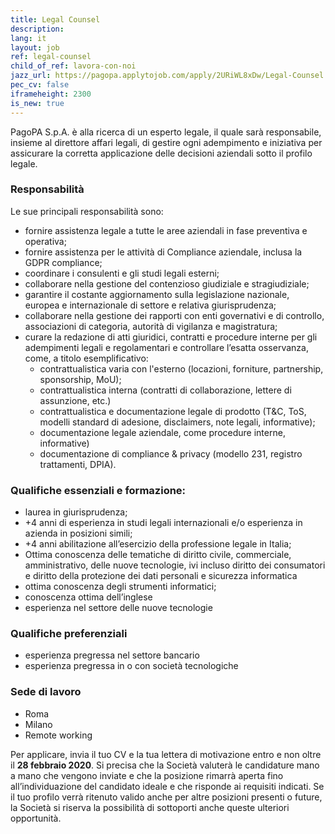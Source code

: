 ```yaml
---
title: Legal Counsel
description:
lang: it
layout: job
ref: legal-counsel
child_of_ref: lavora-con-noi
jazz_url: https://pagopa.applytojob.com/apply/2URiWL8xDw/Legal-Counsel
pec_cv: false
iframeheight: 2300
is_new: true
---
```



PagoPA S.p.A. è alla ricerca di un esperto legale, il quale sarà responsabile, insieme al direttore affari legali, di gestire ogni adempimento e iniziativa per assicurare la corretta applicazione delle decisioni aziendali sotto il profilo legale.

### Responsabilità

Le sue principali responsabilità sono:

- fornire assistenza legale a tutte le aree aziendali in fase preventiva e operativa;
- fornire assistenza per le attività di Compliance aziendale, inclusa la GDPR compliance;
- coordinare i consulenti e gli studi legali esterni;
- collaborare nella gestione del contenzioso giudiziale e stragiudiziale; 
- garantire il costante aggiornamento sulla legislazione nazionale, europea e internazionale di settore e relativa giurisprudenza; 
- collaborare nella gestione dei rapporti con enti governativi e di controllo, associazioni di categoria, autorità di vigilanza e magistratura;
- curare la redazione di atti giuridici, contratti e procedure interne per gli adempimenti legali e regolamentari e controllare l’esatta osservanza, come, a titolo esemplificativo: 
    - contrattualistica varia con l'esterno (locazioni, forniture, partnership, sponsorship, MoU);
    - contrattualistica interna (contratti di collaborazione, lettere di assunzione, etc.)
    - contrattualistica e documentazione legale di prodotto (T&C, ToS, modelli standard di adesione, disclaimers, note legali, informative); 
    - documentazione legale aziendale, come procedure interne, informative)
    - documentazione di compliance & privacy (modello 231, registro trattamenti, DPIA).

### Qualifiche essenziali e formazione: 

- laurea in giurisprudenza;
- +4 anni di esperienza in studi legali internazionali e/o esperienza in azienda in posizioni simili;
- +4 anni abilitazione all’esercizio della professione legale in Italia;
- Ottima conoscenza delle tematiche di diritto civile, commerciale, amministrativo, delle nuove tecnologie, ivi incluso diritto dei consumatori e diritto della protezione dei dati personali e sicurezza informatica  
- ottima conoscenza degli strumenti informatici;
- conoscenza ottima dell’inglese
- esperienza nel settore delle nuove tecnologie


### Qualifiche preferenziali

- esperienza pregressa nel settore bancario 
- esperienza pregressa in o con società tecnologiche

### Sede di lavoro
- Roma
- Milano
- Remote working


Per applicare, invia il tuo CV e la tua lettera di motivazione entro e non oltre il **28 febbraio 2020**. Si precisa che la Società valuterà le candidature mano a mano che vengono inviate e che la posizione rimarrà aperta fino all’individuazione del candidato ideale e che risponde ai requisiti indicati. Se il tuo profilo verrà ritenuto valido anche per altre posizioni presenti o future, la Società si riserva la possibilità di sottoporti anche queste ulteriori opportunità.